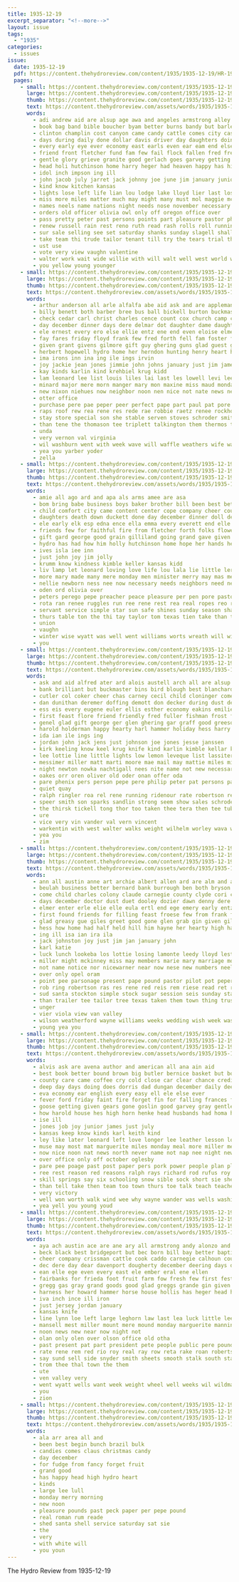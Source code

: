 ```yaml
---
title: 1935-12-19
excerpt_separator: "<!--more-->"
layout: issue
tags:
  - "1935"
categories:
  - issues
issue:
  date: 1935-12-19
  pdf: https://content.thehydroreview.com/content/1935/1935-12-19/HR-1935-12-19.pdf
  pages:
    - small: https://content.thehydroreview.com/content/1935/1935-12-19/small/HR-1935-12-19-01.jpg
      large: https://content.thehydroreview.com/content/1935/1935-12-19/large/HR-1935-12-19-01.jpg
      thumb: https://content.thehydroreview.com/content/1935/1935-12-19/thumbnails/HR-1935-12-19-01.jpg
      text: https://content.thehydroreview.com/assets/words/1935/1935-12-19/HR-1935-12-19-01.txt
      words:
        - adi andrew aid are alsup age awa and angeles armstrong alley adamson april alva asa ante ago all
        - book bag band bible boucher byam better burns bandy but barlett brings brother board bros bill boards back bailey brothers bart bartlett bank been brought box bore bonus beat bring both barber big
        - clinton champlin cost canyon came candy cattle comes city cash cordell charles change clifford christmas class can case course clear church child carnegie cover county close clem chapel car cobb coffee caddo collins childre collier carruth claus
        - days during daily done dollar davis driver day daughters doing dye davidson dies drake date december doll deep duce dee death
        - every early eye ever economy east earls even ear eam end else
        - friend front fletcher fund fam few fail flock fallen fred french found first fun fram floyd full file for fire farm from friends force fast frederick fone forget friday
        - gentle glory grieve granite good gerlach goes garvey getting gingrich grand games game glad green grover george goods going gerald gilliland given gang gertrude governor
        - head holi hutchinson home harry heger had heaven happy has hildebrand hai hundred hin heart homa him humes hydro hollis her half house homes how hafer heineman held hamilton hus hero health hardware high holding howells
        - idol inch impson ing ill
        - john jacob july jarret jack johnny joe june jim january junior just joint
        - kind know kitchen kansas
        - lights lose left life lian lou lodge lake lloyd lier last losing los large late less luella long live light laura lunch look later lare
        - miss more miles matter much may might many must mol maggie mcconnell merry most money marland men mules made mansell morning main mai male monday mclain man munch members morn miller magnolia malone march major martin marvin mer
        - names neels name nations night needs nose november necessary needy numbers nor nine now news new nephew near noon north not
        - orders old officer olivia owl only off oregon office over
        - pass pretty peter past persons points part pleasure pastor philpot paper people poor pro pure pore patience perdon putnam pitzer person pair present prior point page place per pleasant
        - renew russell rain rest reno ruth read rash rolls roll running room rogers rec run riggs rather rey roy ring ready
        - sur sale selling see set saturday shanks sunday slagell shall save shoe still sons stuff shirley service streets spies sister sus surplus saw stroke stehr she second sacks summer state south ster score said santa stock special simpson sweet side smith sorrow street sickles store skull sung standard story sun station sam son six scott severe schantz swartzendruber such school
        - take team thi trude tailor tenant till try the tears trial them tax ten too taken than texas temple
        - ust use
        - vote very view vaughn valentine
        - walter work wait wide willie with will walt well west world why wan works weeks warm win weekly wilson welfare winning wife while was week william worth wil ward williams woodman words whitley
        - you yellow young younger
    - small: https://content.thehydroreview.com/content/1935/1935-12-19/small/HR-1935-12-19-02.jpg
      large: https://content.thehydroreview.com/content/1935/1935-12-19/large/HR-1935-12-19-02.jpg
      thumb: https://content.thehydroreview.com/content/1935/1935-12-19/thumbnails/HR-1935-12-19-02.jpg
      text: https://content.thehydroreview.com/assets/words/1935/1935-12-19/HR-1935-12-19-02.txt
      words:
        - arthur anderson all arle alfalfa abe aid ask and are appleman
        - billy benett both barber bree bus ball bickell burton buckmaster born bose bill body business box brought bethel boyd bryan blades
        - check cedar carl christ charles cence count cox church camp corn call craig comes city caller clarence christmas chain carry cousin coffee
        - day december dinner days dere delmar dot daughter dame daughters dave desire ditmore
        - ele ernest every ero else ellie entz ene end even eloise elmer emer elle eldon eve earl emery
        - fay fares friday floyd frank few fred forth fell fam foster for fone fost from
        - given grant givens gilmore gift guy ghering guns glad guest george
        - herbert hopewell hydro home her herndon hunting henry heart hurt hay hor happy hen heger hour howells him hubert hammers heidebrecht health hamilton hope harding harry hesser
        - ima irons inn ina ing ile ings irvin
        - joy jackie jean jones jimmie john johns january just jim james janzen
        - kay kinds karlin kind krehbiel krug kidd
        - lam leonard lee list louis liles lai last les lowell levi leer large luke lone love leon lucile leroy lookeba line
        - minard major mere morn manger mary mon maxine miss maud monday merry mars many more mews martin miller morris most mai maynard mose marion may
        - new nixon niehues now neighbor noon nen nice not nate news neighbors night
        - otter office
        - purchase pere pae peper peer perfect pape part paul pat pore pope perse plan pete pepe pitzer pare pretty peace present peppers pone pee
        - raps roof rew rea rene res rede rae robbie raetz renee rockhold razor reps rell ranges russell rata roy riley reno ree ropers ross room rem
        - stay store special son she stable serven stoves schroder smith sid sack shipp sun school star stange seem show sick saturday straight springs sunday surprise sam sewing spain shall stand speer
        - than tene the thomason tee triplett talkington them thermos thomas tell tooman tree takes tickell
        - unda
        - very vernon val virginia
        - wil washburn went with week wave will waffle weathers wife way wayne was well wish
        - yea you yarber yoder
        - zella
    - small: https://content.thehydroreview.com/content/1935/1935-12-19/small/HR-1935-12-19-03.jpg
      large: https://content.thehydroreview.com/content/1935/1935-12-19/large/HR-1935-12-19-03.jpg
      thumb: https://content.thehydroreview.com/content/1935/1935-12-19/thumbnails/HR-1935-12-19-03.jpg
      text: https://content.thehydroreview.com/assets/words/1935/1935-12-19/HR-1935-12-19-03.txt
      words:
        - amie all ago ard and apa als arms amee are asa
        - bom bring babe business boys baker brother bill been best better beacon buy busi but button brothers
        - child comfort city came content center cope company cheer county church cares companion christian christmas confer christ clinton crail canton can
        - daughters death down duckett done day december dinner doll deep during dear daughter
        - ele early elk esp edna ence ella emma every everett end elle
        - friends few for faithful fire from fletcher forth folks flowers full flower fos friend fred
        - gift gard george good grain gilliland going grand gave given guess
        - hydro has had how him holly hutchinson home hope her hands health hidden humble hose house happy
        - ives isla iee inn
        - just john joy jim jolly
        - krumm know kindness kimble keller kansas kidd
        - liv lamp let leonard loving love life lou lala lie little ler leal left light lay
        - more mary made many mere monday men minister merry may mas members miss mond
        - nellie newborn ness nee now necessary needs neighbors need new
        - oden ord olivia over
        - peters perego pepe preacher peace pleasure per pen pore pastor piece pou para pere peper pech power
        - rota ran renee ruggles run ree rene rest rea real ropes reo rope reps race rey
        - servant service simple star sun safe shines sunday season shanks see sands stock store spies standard set supply seed sincere shed
        - thurs table ton the thi tay taylor tom texas tien take than touch
        - union
        - vaughn
        - winter wise wyatt was well went williams worts wreath will wish worn with work ward weatherford week words world white wife walter wind
        - you
    - small: https://content.thehydroreview.com/content/1935/1935-12-19/small/HR-1935-12-19-04.jpg
      large: https://content.thehydroreview.com/content/1935/1935-12-19/large/HR-1935-12-19-04.jpg
      thumb: https://content.thehydroreview.com/content/1935/1935-12-19/thumbnails/HR-1935-12-19-04.jpg
      text: https://content.thehydroreview.com/assets/words/1935/1935-12-19/HR-1935-12-19-04.txt
      words:
        - ask and aid alfred ater ard alois austell arch all are alsup albert alonzo arbes allen alley aye
        - bank brilliant but buckmaster bins bird blough best blanchard bart butler better ball buy bill bender barlowe bells banner ben been bertha big beulah
        - cutler col coker cheer chas carney cecil child cloninger come call chambers chris charlie clara check candies calm chester cox clair catherine christmas clock chance cheap cope cartwright chet
        - dan dunithan deremer doffing demott don decker during dust denham dave dungan dec dear dooley dewey dunn dick ditmore doy david december
        - ess eis every eugene euler ellis esther economy eakins emilie ell erin eichel ella elmer ens earl end epps ele elle entz
        - first feast flore friend friendly fred fuller fishman frost felten flood fisher for free folks ferguson fail finney frank front fruits folsom fin fair
        - genel glad gift george ger glen ghering gar graff good greeson gregory graham gifford gren gorda gele generous grady gregg gan gone
        - harold holderman happy hearty harl hammer holiday hess harry hubert hoes howard honor hafer hes heer hard hardware harding hatfield homer hamons hume henry hope has horn
        - ida ian ile ings ing
        - jordan john jack jens just johnson joe jones jesse janssen
        - kirk keeling know keel krug knife kind karlin kimble kellar kaufman klemme kreh kirkpatrick knight king
        - lee lottie line little lights low lemon leveque list lassiter loyal lane lon levis launey lasley like lucian let
        - messimer miller matt marti moore mae mail may mattie miles mis miss more mary maguire much most mcnaught men martha money mol morning mack main merry
        - night newton nowka nachtigall nees nite name not new necessary noel needy
        - oakes orr oren oliver old oder onan offer oda
        - pare phenix pers person pepe pere philip peter pat persons pares presley pitzer potter page pankratz peed plenty pay peace price people pause past
        - quiet quay
        - ralph ringler roa rel rene running ridenour rate robertson reel rage revere rear ram rose rings relph ree res roy reps ruth ray roll ring reen rae ries rowland raetz ruby ruhl
        - speer smith son sparks sandlin strong seem show sales schroder sisson stith send six silver swartzendruber street shanks sese station stunz schantz stock special shall ship speaks stipe store ser selle shows south seifert school stockton simpson service
        - the thirsk tickell tong thor too taken thee tera then tee tuber tayler tax tal them tooman tow town
        - ure
        - vice very vin vander val vern vincent
        - warkentin with west walter walks weight wilhelm worley wava want williams wess while white will was wish
        - yea you
        - zim
    - small: https://content.thehydroreview.com/content/1935/1935-12-19/small/HR-1935-12-19-05.jpg
      large: https://content.thehydroreview.com/content/1935/1935-12-19/large/HR-1935-12-19-05.jpg
      thumb: https://content.thehydroreview.com/content/1935/1935-12-19/thumbnails/HR-1935-12-19-05.jpg
      text: https://content.thehydroreview.com/assets/words/1935/1935-12-19/HR-1935-12-19-05.txt
      words:
        - ann all austin anne art archie albert allen ard are alm and ago
        - beulah business better bernard bank burrough ben both bryson boy bright but bee born bill bells bag benscoter barber been best bull
        - come child charles colony claude carnegie county clyde cori charity church city cope chester class candle cooper card cam cheer clark call can christmas chet cays cordell college christ
        - days december doctor dust duet dooley dozier dawn denny dere day dell daughter dinner
        - elmer enter erle elie elle eula ertl end ege emery early entz every ernest eugene east
        - first found friends for filling feast froese few from frank farm frances friday field fruit full
        - glad greasy gue giles greet good gone glen grab gin given gilbert grinder grandson games gardner
        - hess how home had half held hill him hayne her hearty high harr howard hume happy hope hinton harmony holiday herndon heres honor house has hydro hood hogg herman henzler horn humes hams
        - ing ill isa ian ira ila
        - jack johnston joy just jim jan january john
        - karl katie
        - luck lunch lookeba los lottie losing lamonte leedy lloyd lester live loyal let long lucile look lae lee life like longer lane latter lie loes last lydia
        - miller might mckinney miss may members marie mary marriage more mill moment martha most means moser mark man mountain monday margie merry many mene
        - not name notice nor nicewarner near now nese new numbers neels neel never nowka night november
        - over only opel oram
        - point pee parsonage present pape pound pastor pilot pot peper pearl pen pepe place port people peace points pers pere par pause pedro prior peg
        - rob ring robertson ras res rene red reis rem riese read ret ree reel raps rel roy
        - sud santa stockton simple stock sugar session seis sunday station special surprise side saturday sun shower see smith sorrows salle sunshine store setzer season service seem ser stork solo say suits student son shine sale sutton she sullivan san school seems spohn
        - than trailer tee tailor tree texas taken them town thing trust the teper triplett ton towns thi table
        - unger
        - vier viola view van valley
        - wilson weatherford wayne williams weeks wedding wish week was while work washita walter well wen worth will with went waller
        - young yea you
    - small: https://content.thehydroreview.com/content/1935/1935-12-19/small/HR-1935-12-19-06.jpg
      large: https://content.thehydroreview.com/content/1935/1935-12-19/large/HR-1935-12-19-06.jpg
      thumb: https://content.thehydroreview.com/content/1935/1935-12-19/thumbnails/HR-1935-12-19-06.jpg
      text: https://content.thehydroreview.com/assets/words/1935/1935-12-19/HR-1935-12-19-06.txt
      words:
        - alvis ask are avena author and american all ana ain aid
        - best book better bound brown big butler bernice basket but boys bering bank bros bobby beall benton been business blood bottom bel bout body both box brings brintle buggy ball barnard bright brought blue belong born bring board begin block
        - county care came coffee cry cold close car clear chance credit coach come chant college chi coker charles can curtis christ carta class con cheeks cheese cheer call christmas caddo
        - deep day days doing does dorris dad dungan december daily dee dear
        - eva economy ear english every easy ell ele else ever
        - fever ford friday faint fire forget fin for falling frances first from few found freshman freedom friendly frank frantz far
        - goose getting given gears gone goslin good garvey gray gentle gui gross game greggs gosling gift grade greenfield generous glee
        - how harold house hes high horn henke head husbands had homa hope hatfield hills horse homans heart him hinton hogan hands has home her held hopewell harlin hydro
        - ise ill
        - jones job joy junior james just july
        - kansas keep know kinds karl keith kind
        - ley like later leonard left love longer lee leather lesson lookeba let lines loco lass lose large land likely life little live limp last leth
        - muse may most mat marguerite miles monday meal more miller men man money mas mine much merry moore meats might moat made maybe marion mam
        - now nice noon nat news north never name not nap nee night new nese nan
        - over office only off october oglesby
        - pare pee poage past post paper pers pork power people plan place pot park paul proud pages public purchase present pas pie pen pickup part
        - ree rest reason red reasons ralph rays richard rod rufus roy rea rosy rex res rope rice runner
        - skill springs say six schooling snow sible sock short sie shell schol selle saturday stride such store spanish shines swell sky surface standard schoo steel subject sells spore spring sale she sea story service supper stove santa see school season seen scott stock sun seems sis
        - than tell take then team too town thurs toe talk teach teacher thomason test texas tune the tree them ten
        - very victory
        - well won worth walk wind wee why wayne wander was wells washington way while williams weight weiland wild weil win will wait west weeks with work week weatherford
        - yea yell you young youd
    - small: https://content.thehydroreview.com/content/1935/1935-12-19/small/HR-1935-12-19-07.jpg
      large: https://content.thehydroreview.com/content/1935/1935-12-19/large/HR-1935-12-19-07.jpg
      thumb: https://content.thehydroreview.com/content/1935/1935-12-19/thumbnails/HR-1935-12-19-07.jpg
      text: https://content.thehydroreview.com/assets/words/1935/1935-12-19/HR-1935-12-19-07.txt
      words:
        - aya ach austin ace are ane ary all armstrong andy alonzo and allo alfalfa aid able agent ale
        - beck black best bridgeport but bec born bill bay better baptist bryson back baby burg brown been bring
        - cheer company crissman cattle cook caddo carnegie calhoun county cotto clarence claud cooker cala carney cox city constant christmas cowart clinton christ cutter chain
        - dec dere day dear davenport dougherty december deering days daughter dise
        - ean elle ege even every east ele ember eral ene ellen
        - fairbanks for frieda foot fruit farm fow fresh few first fest frank friends folks friday from full foree
        - gregg gas gray grand goods good glad greggs grande gin given glidewell grover godwin george grinder gift
        - harness her howard hammer horse house hollis has heger head holland heads hay huguenin hens helen holiday harrow had home hope hydro henry heineman
        - iva inch ince ill iron
        - just jersey jordan january
        - kansas knife
        - line lynn loe left large leghorn law last lea luck little leedy lie live lee lae lister lam larence lunch like late lawrence legal lala long life
        - mansell mest miller mount mere mound monday marguerite manning members many merry more made missouri mol mules mare mcphearson moore morse mule miles mower maude
        - noon news new near now night not
        - olan only olen over olson office old otha
        - past present pat part president pete people public pere pounds
        - rate rene rem red rio roy real ray row reta rake roan robertson riding rose range rack repp reps ridge
        - say sund sell side snyder smith sheets smooth stalk south state season school saturday short set son service sing sale style salad shapleigh she sharry sunday scott setting small show september stove shed shortridge spring sister simmons start sled
        - trom thee thal town the them
        - ute
        - ven valley very
        - went wyatt wells want week weight wheel well weeks wil wildman wagon west warren way will with while weatherford white was wish
        - you
        - zion
    - small: https://content.thehydroreview.com/content/1935/1935-12-19/small/HR-1935-12-19-08.jpg
      large: https://content.thehydroreview.com/content/1935/1935-12-19/large/HR-1935-12-19-08.jpg
      thumb: https://content.thehydroreview.com/content/1935/1935-12-19/thumbnails/HR-1935-12-19-08.jpg
      text: https://content.thehydroreview.com/assets/words/1935/1935-12-19/HR-1935-12-19-08.txt
      words:
        - ala arr area all and
        - been best begin bunch brazil bulk
        - candies comes claus christmas candy
        - day december
        - for fudge from fancy forget fruit
        - grand good
        - has happy head high hydro heart
        - kinds
        - large lee lull
        - monday merry morning
        - new noon
        - pleasure pounds past peck paper per pepe pound
        - real roman rum reade
        - shed santa shell service saturday sat sie
        - the
        - very
        - with white will
        - you youn
---
```


The Hydro Review from 1935-12-19

<!--more-->

